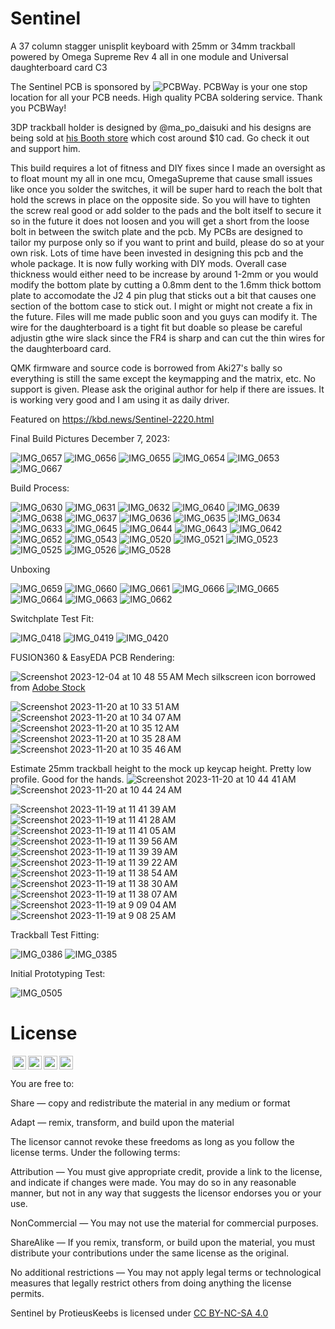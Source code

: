 # Sentinel
A 37 column stagger unisplit keyboard with 25mm or 34mm trackball powered by Omega Supreme Rev 4 all in one module and Universal daughterboard card C3

The Sentinel PCB is sponsored by ![PCBWay](https://github.com/protieusz/Sentinel/assets/118025702/d6bd30d1-d528-4dc9-90f1-f4e84397b4d5).
PCBWay is your one stop location for all your PCB needs.  High quality PCBA soldering service.  Thank you PCBWay!

3DP trackball holder is designed by @ma_po_daisuki and his designs are being sold at [his Booth store](https://ma-po.booth.pm/items/5258743) which cost around $10 cad. Go check it out and support him.

This build requires a lot of fitness and DIY fixes since I made an oversight as to float mount my all in one mcu, OmegaSupreme that cause small issues like once you solder the switches, it will be super hard to reach the bolt that hold the screws in place on the opposite side. So you will have to tighten the screw real good or add solder to the pads and the bolt itself to secure it so in the future it does not loosen and you will get a short from the loose bolt in between the switch plate and the pcb. My PCBs are designed to tailor my purpose only so if you want to print and build, please do so at your own risk. Lots of time have been invested in designing this pcb and the whole package. It is now fully working with DIY mods. Overall case thickness would either need to be increase by around 1-2mm or you would modify the bottom plate by cutting a 0.8mm dent to the 1.6mm thick bottom plate to accomodate the J2 4 pin plug that sticks out a bit that causes one section of the bottom case to stick out. I might or might not create a fix in the future. Files will me made public soon and you guys can modify it.  The wire for the daughterboard is a tight fit but doable so please be careful adjustin gthe wire slack since the FR4 is sharp and can cut the thin wires for the daughterboard card.

QMK firmware and source code is borrowed from Aki27's bally so everything is still the same except the keymapping and the matrix, etc. No support is given. Please ask the original author for help if there are issues. It is working very good and I am using it as daily driver.

Featured on https://kbd.news/Sentinel-2220.html

Final Build Pictures December 7, 2023:

![IMG_0657](https://github.com/protieusz/Sentinel/assets/118025702/0c1af8b4-8d0c-48e1-94b4-bb2f903c4dc1)
![IMG_0656](https://github.com/protieusz/Sentinel/assets/118025702/27b509d3-157b-402f-8443-c0ebab0471b5)
![IMG_0655](https://github.com/protieusz/Sentinel/assets/118025702/ff6dac3b-6546-493d-8d74-3690ed9484c3)
![IMG_0654](https://github.com/protieusz/Sentinel/assets/118025702/602a8032-cfb0-4a18-ad94-efc84903e570)
![IMG_0653](https://github.com/protieusz/Sentinel/assets/118025702/c1ff32c3-3724-4eba-96f7-bb95162c8904)
![IMG_0667](https://github.com/protieusz/Sentinel/assets/118025702/5d723fd6-6dee-4e00-ab62-2181bf89a572)

Build Process:

![IMG_0630](https://github.com/protieusz/Sentinel/assets/118025702/e5bd0ffc-fd17-405f-a7b4-7551bc955a31)
![IMG_0631](https://github.com/protieusz/Sentinel/assets/118025702/c9283ebe-29ba-44fc-b8bd-67eb7d807062)
![IMG_0632](https://github.com/protieusz/Sentinel/assets/118025702/7b0d3abe-58a7-45bf-b5b8-377d42af4a16)
![IMG_0640](https://github.com/protieusz/Sentinel/assets/118025702/5984e482-fb6b-4478-90bf-4ff2c0fb9f73)
![IMG_0639](https://github.com/protieusz/Sentinel/assets/118025702/d78ee895-9ef9-4ca1-9037-02d88886ead4)
![IMG_0638](https://github.com/protieusz/Sentinel/assets/118025702/dd4b2875-1a50-471e-914f-db9755ce3d5e)
![IMG_0637](https://github.com/protieusz/Sentinel/assets/118025702/e6a68360-b9f0-4627-b960-0210c8fe9769)
![IMG_0636](https://github.com/protieusz/Sentinel/assets/118025702/84386af5-46fd-4f63-b903-0601da4c7b42)
![IMG_0635](https://github.com/protieusz/Sentinel/assets/118025702/1088967c-47b8-4da7-89f4-0e8cf93e9c04)
![IMG_0634](https://github.com/protieusz/Sentinel/assets/118025702/c2a1e7f1-da6a-4d1a-9e1b-6cb85aeb7698)
![IMG_0633](https://github.com/protieusz/Sentinel/assets/118025702/cb8550ed-9277-4e61-9f62-aea4d33facb3)
![IMG_0645](https://github.com/protieusz/Sentinel/assets/118025702/08cf12e5-d824-43d0-880b-79ab5b6c7c77)
![IMG_0644](https://github.com/protieusz/Sentinel/assets/118025702/218fbed4-9452-4007-a977-3f6585f90c79)
![IMG_0643](https://github.com/protieusz/Sentinel/assets/118025702/a703ca56-87b4-49f3-a73e-b92658fffde0)
![IMG_0642](https://github.com/protieusz/Sentinel/assets/118025702/f421c6ff-6696-4ccc-bbf0-62c3c16773eb)
![IMG_0652](https://github.com/protieusz/Sentinel/assets/118025702/bff45666-aeb5-4944-bd24-0fa955b01a10)
![IMG_0543](https://github.com/protieusz/Sentinel/assets/118025702/827643dc-8a3d-4912-9f17-00201035acf2)
![IMG_0520](https://github.com/protieusz/Sentinel/assets/118025702/f15f1e55-78e2-45d4-a870-21bb57f82cf3)
![IMG_0521](https://github.com/protieusz/Sentinel/assets/118025702/36e36987-5cf4-4cde-9723-d5047aba5f30)
![IMG_0523](https://github.com/protieusz/Sentinel/assets/118025702/4be2e271-fdf3-4c13-bcab-89aace6fbf72)
![IMG_0525](https://github.com/protieusz/Sentinel/assets/118025702/94bc412f-5ce9-49e0-b97c-4e26bba1129d)
![IMG_0526](https://github.com/protieusz/Sentinel/assets/118025702/3b8ac18c-7e6f-4bff-9a41-5a90d950c991)
![IMG_0528](https://github.com/protieusz/Sentinel/assets/118025702/0dd570f5-b115-4021-92c5-055b3cad9dcd)

Unboxing

![IMG_0659](https://github.com/protieusz/Sentinel/assets/118025702/2331589b-0875-4e8b-9bda-d842ceaac157)
![IMG_0660](https://github.com/protieusz/Sentinel/assets/118025702/445076fa-49c6-42b0-9abd-eb7bb2cdb857)
![IMG_0661](https://github.com/protieusz/Sentinel/assets/118025702/9098ae2f-18d4-4410-ac68-63cfe37ed787)
![IMG_0666](https://github.com/protieusz/Sentinel/assets/118025702/75f48807-3248-47f8-93fe-4332654487ba)
![IMG_0665](https://github.com/protieusz/Sentinel/assets/118025702/905fd292-8f33-4cf9-b501-cfcb70c356f2)
![IMG_0664](https://github.com/protieusz/Sentinel/assets/118025702/e2af6ef6-5b9e-4558-8446-37b090ec2df8)
![IMG_0663](https://github.com/protieusz/Sentinel/assets/118025702/9d7a4185-5209-4f6a-a444-bc43b7284b82)
![IMG_0662](https://github.com/protieusz/Sentinel/assets/118025702/5b8309ee-7901-4ab2-86da-111ef9d76f06)

Switchplate Test Fit:

![IMG_0418](https://github.com/protieusz/Sentinel/assets/118025702/5bb06190-0b76-4cc1-ae05-6e56252302b4)
![IMG_0419](https://github.com/protieusz/Sentinel/assets/118025702/c5970b05-1ba9-4cb0-a1b7-235e68edf9bf)
![IMG_0420](https://github.com/protieusz/Sentinel/assets/118025702/8021cc2d-55d3-4cc6-929f-a3575acf6f0c)


FUSION360 & EasyEDA PCB Rendering:

![Screenshot 2023-12-04 at 10 48 55 AM](https://github.com/protieusz/Sentinel/assets/118025702/ed7f7c82-2444-404a-a8d4-45253489991d)
Mech silkscreen icon borrowed from [Adobe Stock](https://stock.adobe.com/ca/images/giant-mecha-robot-or-battle-bot-set-collection-vector-icons-illustrations-of-gigantic-mechanical-machine-or-big-mech-robots-for-war-and-military-robot-model-concept-for-games-and-character-design/390622019) 

![Screenshot 2023-11-20 at 10 33 51 AM](https://github.com/protieusz/Sentinel/assets/118025702/14774d38-015f-42ce-ad2b-e895e604a725)
![Screenshot 2023-11-20 at 10 34 07 AM](https://github.com/protieusz/Sentinel/assets/118025702/606c3aef-9db7-4216-9d93-f325845c60ea)
![Screenshot 2023-11-20 at 10 35 12 AM](https://github.com/protieusz/Sentinel/assets/118025702/535d5ab3-aabc-41b2-b9d7-2774f04301d8)
![Screenshot 2023-11-20 at 10 35 28 AM](https://github.com/protieusz/Sentinel/assets/118025702/3877ea6a-8a11-46ef-a0e6-14e50635118e)
![Screenshot 2023-11-20 at 10 35 46 AM](https://github.com/protieusz/Sentinel/assets/118025702/b76a5a12-009a-4573-b2e9-490d3f6f3206)

Estimate 25mm trackball height to the mock up keycap height. Pretty low profile. Good for the hands.
![Screenshot 2023-11-20 at 10 44 41 AM](https://github.com/protieusz/Sentinel/assets/118025702/d3799bd7-1880-4dc3-a55e-b0d98eadae6e)
![Screenshot 2023-11-20 at 10 44 24 AM](https://github.com/protieusz/Sentinel/assets/118025702/2137a915-3335-4755-a86d-ea86b69bc5b9)

![Screenshot 2023-11-19 at 11 41 39 AM](https://github.com/protieusz/Sentinel/assets/118025702/181ea17b-0164-4ee6-9f84-17cfc28b6ea0)
![Screenshot 2023-11-19 at 11 41 28 AM](https://github.com/protieusz/Sentinel/assets/118025702/83ca5332-e635-467e-9e1d-f010e54e2802)
![Screenshot 2023-11-19 at 11 41 05 AM](https://github.com/protieusz/Sentinel/assets/118025702/7ec1a26e-d8a3-4d1f-b7ec-24dc609d9e8f)
![Screenshot 2023-11-19 at 11 39 56 AM](https://github.com/protieusz/Sentinel/assets/118025702/62f45d68-5f88-458a-a8ea-14b62a86c295)
![Screenshot 2023-11-19 at 11 39 39 AM](https://github.com/protieusz/Sentinel/assets/118025702/9c0a5099-a12a-4a21-bfa5-335900e0bead)
![Screenshot 2023-11-19 at 11 39 22 AM](https://github.com/protieusz/Sentinel/assets/118025702/2571299a-7824-4969-83b6-0170d060acf3)
![Screenshot 2023-11-19 at 11 38 54 AM](https://github.com/protieusz/Sentinel/assets/118025702/3e5ac9ae-540f-4739-a8c3-4d240509cbc7)
![Screenshot 2023-11-19 at 11 38 30 AM](https://github.com/protieusz/Sentinel/assets/118025702/1e8a57d1-0cd8-4b7b-ba52-3100733a92c6)
![Screenshot 2023-11-19 at 11 38 07 AM](https://github.com/protieusz/Sentinel/assets/118025702/ce05c1e2-e319-4417-a580-32c70facc6f0)
![Screenshot 2023-11-19 at 9 09 04 AM](https://github.com/protieusz/Sentinel/assets/118025702/5c1365d6-07ac-4fa8-9ed4-18872e880ff4)
![Screenshot 2023-11-19 at 9 08 25 AM](https://github.com/protieusz/Sentinel/assets/118025702/7412a047-3514-4001-8da1-a052dc82ac15)

Trackball Test Fitting:

![IMG_0386](https://github.com/protieusz/Sentinel/assets/118025702/b90c90c3-76da-4c6c-8da8-c3db268797bf)
![IMG_0385](https://github.com/protieusz/Sentinel/assets/118025702/4215a50c-62d3-4109-8841-a799f42d2a8d)

Initial Prototyping Test:

![IMG_0505](https://github.com/protieusz/Sentinel/assets/118025702/bbe3fe12-64e1-449d-9cad-b534e679b086)

# License

<img style="height:22px!important;margin-left:3px;vertical-align:text-bottom;" src="https://mirrors.creativecommons.org/presskit/icons/cc.svg?ref=chooser-v1"><img style="height:22px!important;margin-left:3px;vertical-align:text-bottom;" src="https://mirrors.creativecommons.org/presskit/icons/by.svg?ref=chooser-v1"><img style="height:22px!important;margin-left:3px;vertical-align:text-bottom;" src="https://mirrors.creativecommons.org/presskit/icons/nc.svg?ref=chooser-v1"><img style="height:22px!important;margin-left:3px;vertical-align:text-bottom;" src="https://mirrors.creativecommons.org/presskit/icons/sa.svg?ref=chooser-v1"></a></p>

You are free to:

Share — copy and redistribute the material in any medium or format

Adapt — remix, transform, and build upon the material

The licensor cannot revoke these freedoms as long as you follow the license terms.
Under the following terms:

Attribution — You must give appropriate credit, provide a link to the license, and indicate if changes were made. You may do so in any reasonable manner, but not in any way that suggests the licensor endorses you or your use.

NonCommercial — You may not use the material for commercial purposes.

ShareAlike — If you remix, transform, or build upon the material, you must distribute your contributions under the same license as the original.

No additional restrictions — You may not apply legal terms or technological measures that legally restrict others from doing anything the license permits.

Sentinel by ProtieusKeebs is licensed under [CC BY-NC-SA 4.0](https://creativecommons.org/licenses/by-nc-sa/4.0/?ref=chooser-v1)

